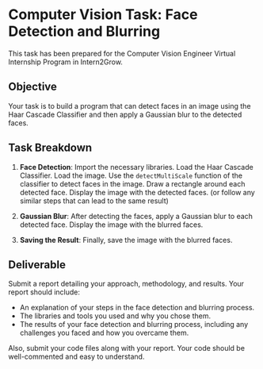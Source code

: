 # Computer Vision Task: Face Detection and Blurring

This task has been prepared for the Computer Vision Engineer Virtual Internship Program in Intern2Grow.

## Objective

Your task is to build a program that can detect faces in an image using the Haar Cascade Classifier and then apply a Gaussian blur to the detected faces.

## Task Breakdown

1. **Face Detection**: Import the necessary libraries. Load the Haar Cascade Classifier. Load the image. Use the `detectMultiScale` function of the classifier to detect faces in the image. Draw a rectangle around each detected face. Display the image with the detected faces. (or follow any similar steps that can lead to the same result)

2. **Gaussian Blur**: After detecting the faces, apply a Gaussian blur to each detected face. Display the image with the blurred faces.

3. **Saving the Result**: Finally, save the image with the blurred faces.

## Deliverable

Submit a report detailing your approach, methodology, and results. Your report should include:

- An explanation of your steps in the face detection and blurring process.
- The libraries and tools you used and why you chose them.
- The results of your face detection and blurring process, including any challenges you faced and how you overcame them.

Also, submit your code files along with your report. Your code should be well-commented and easy to understand.
